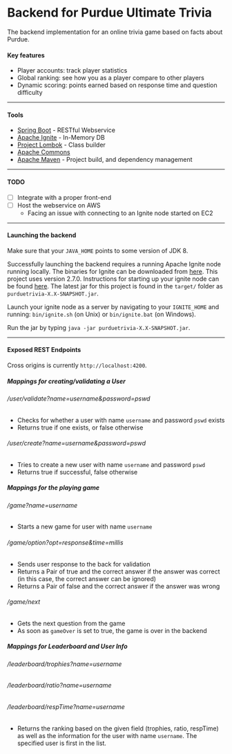 # Backend for Purdue Ultimate Trivia
The backend implementation for an online trivia game based on facts about Purdue.

#### Key features
- Player accounts: track player statistics
- Global ranking: see how you as a player compare to other players
- Dynamic scoring: points earned based on response time and question difficulty

-----------------

#### Tools
- [Spring Boot](https://spring.io/projects/spring-boot) - RESTful Webservice
- [Apache Ignite](https://ignite.apache.org/index.html) - In-Memory DB
- [Project Lombok](https://projectlombok.org/) - Class builder
- [Apache Commons](https://commons.apache.org/)
- [Apache Maven](https://maven.apache.org/) - Project build, and dependency management

-----------------

#### TODO
- [ ] Integrate with a proper front-end
- [ ] Host the webservice on AWS
    - Facing an issue with connecting to an Ignite node started
    on EC2
    
-----------------

#### Launching the backend
Make sure that your `JAVA_HOME` points to some version of JDK 8.

Successfully launching the backend requires a running Apache Ignite node running locally.
The binaries for Ignite can be downloaded from [here](https://ignite.apache.org/download.cgi#binaries).
This project uses version 2.7.0. Instructions for starting  up your ignite node can be found [here](https://apacheignite.readme.io/docs/getting-started).
The latest jar for this project is found in the `target/` folder as `purduetrivia-X.X-SNAPSHOT.jar`.

Launch your ignite node as a server by navigating to your `IGNITE_HOME` and running: 
`bin/ignite.sh` (on Unix) or `bin/ignite.bat` (on Windows).

Run the jar by typing `java -jar purduetrivia-X.X-SNAPSHOT.jar`.

-----------------

#### Exposed REST Endpoints

Cross origins is currently `http://localhost:4200`.

##### Mappings for creating/validating a User
###### /user/validate?name=username&password=pswd

* Checks for whether a user with name `username` and password `pswd` exists
* Returns true if one exists, or false otherwise

###### /user/create?name=username&password=pswd
* Tries to create a new user with name `username` and password `pswd`
* Returns true if successful, false otherwise

##### Mappings for the playing game
###### /game?name=username
* Starts a new game for user with name `username`


###### /game/option?opt=response&time=millis
* Sends user response to the back for validation
* Returns a Pair of true and the correct answer if the answer was correct (in this case, the correct answer can be ignored)
* Returns a Pair of false and the correct answer if the answer was wrong


###### /game/next
* Gets the next question from the game
* As soon as `gameOver` is set to true, the game is over in the backend

##### Mappings for Leaderboard and User Info

###### /leaderboard/trophies?name=username
###### /leaderboard/ratio?name=username
###### /leaderboard/respTime?name=username

* Returns the ranking based on the given field (trophies, ratio, respTime) as well as the information for
the user with name `username`. The specified user is first in the list.
